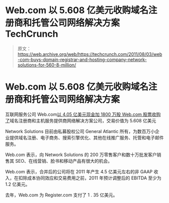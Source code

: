 # Web.com 以 5.608 亿美元收购域名注册商和托管公司网络解决方案 TechCrunch

> 原文：<https://web.archive.org/web/https://techcrunch.com/2011/08/03/web-com-buys-domain-registrar-and-hosting-company-network-solutions-for-560-8-million/>

# Web.com 以 5.608 亿美元收购域名注册商和托管公司网络解决方案

互联网服务公司 Web.com[以 4.05 亿美元现金加 1800 万股 Web.com 股票收购了](https://web.archive.org/web/20230203095337/http://www.marketwatch.com/story/webcom-to-acquire-network-solutions-2011-08-03?reflink=MW_news_stmp)域名注册商和主机服务提供商网络解决方案公司，交易价值为 5.608 亿美元

Network Solutions 目前由私募股权公司 General Atlantic 所有，为数百万小企业提供域名注册、电子商务、搜索引擎优化、其他在线推广服务、托管和电子邮件服务。

Web.com 表示，向 Network Solutions 的 200 万零售客户和数十万批发客户销售其 SEO、在线营销、脸书和移动产品有很大的机会。

Web.com 表示，合并后的公司将在 2011 年产生 4.5 亿美元左右的非 GAAP 收入，在扣除成本协同效应和交易费用之前，2011 年预计调整后的 EBITDA 至少为 1.2 亿美元。

去年，Web.com 为 Register.com 支付了 1 . 35 亿美元。